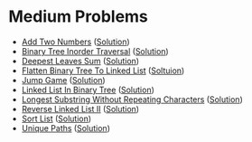 # Medium Problems
- [Add Two Numbers](https://leetcode.com/problems/add-two-numbers/) ([Solution](https://github.com/martinock/leetcode-solution/blob/master/medium/add-two-numbers.go))
- [Binary Tree Inorder Traversal](https://leetcode.com/problems/binary-tree-inorder-traversal/submissions/) ([Solution](https://github.com/martinock/leetcode-solution/blob/master/medium/binary-tree-inorder-traversal.cpp))
- [Deepest Leaves Sum](https://leetcode.com/problems/deepest-leaves-sum/) ([Solution](https://github.com/martinock/leetcode-solution/blob/master/medium/deepest-leaves-sum.cpp))
- [Flatten Binary Tree To Linked List](https://leetcode.com/problems/flatten-binary-tree-to-linked-list/) ([Soltuion](https://github.com/martinock/leetcode-solution/blob/master/medium/flatten-binary-tree-to-linked-list.cpp))
- [Jump Game](https://leetcode.com/problems/jump-game/) ([Solution](https://github.com/martinock/leetcode-solution/blob/master/medium/jump-game.cpp))
- [Linked List In Binary Tree](https://leetcode.com/problems/linked-list-in-binary-tree/) ([Solution](https://github.com/martinock/leetcode-solution/blob/master/medium/linked-list-in-binary-tree.cpp))
- [Longest Substring Without Repeating Characters](https://leetcode.com/problems/longest-substring-without-repeating-characters/) ([Solution](https://github.com/martinock/leetcode-solution/blob/master/medium/longest-substring-without-repeating.go))
- [Reverse Linked List II](https://leetcode.com/problems/reverse-linked-list-ii/) ([Solution](https://github.com/martinock/leetcode-solution/blob/master/medium/reverse-linked-list-ii.cpp))
- [Sort List](https://leetcode.com/problems/sort-list/) ([Solution](https://github.com/martinock/leetcode-solution/blob/master/medium/sort-list.cpp))
- [Unique Paths](https://leetcode.com/problems/unique-paths/) ([Solution](https://github.com/martinock/leetcode-solution/blob/master/medium/unique-paths.cpp))